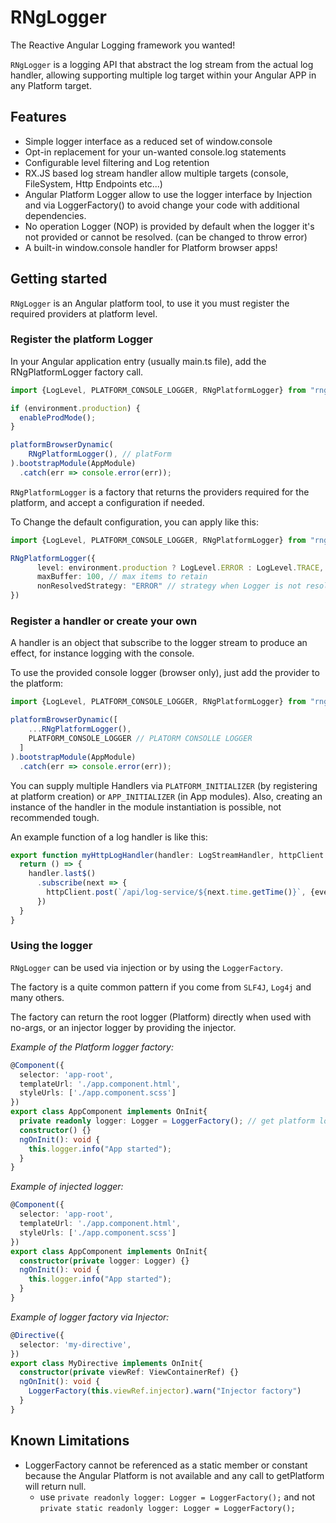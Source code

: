 # RNgLogger
The Reactive Angular Logging framework you wanted!

`RNgLogger` is a logging API that abstract the log stream from the actual log handler, allowing supporting multiple log target within your Angular APP in any Platform target.

## Features
- Simple logger interface as a reduced set of window.console
- Opt-in replacement for your un-wanted console.log statements
- Configurable level filtering and Log retention
- RX.JS based log stream handler allow multiple targets (console, FileSystem, Http Endpoints etc...)
- Angular Platform Logger allow to use the logger interface by Injection and via LoggerFactory() to avoid change your code with additional dependencies.
- No operation Logger (NOP) is provided by default when the logger it's not provided or cannot be resolved. (can be changed to throw error)
- A built-in window.console handler for Platform browser apps!


## Getting started

`RNgLogger` is an Angular platform tool, to use it you must register the required providers at platform level.

### Register the platform Logger

In your Angular application entry (usually main.ts file), add the RNgPlatformLogger factory call.
```typescript
import {LogLevel, PLATFORM_CONSOLE_LOGGER, RNgPlatformLogger} from "rng-logger";

if (environment.production) {
  enableProdMode();
}

platformBrowserDynamic(
    RNgPlatformLogger(), // platForm
).bootstrapModule(AppModule)
  .catch(err => console.error(err));

```

`RNgPlatformLogger` is a factory that returns the providers required for the platform, and accept a configuration if needed.

To Change the default configuration, you can apply like this:

```typescript
import {LogLevel, PLATFORM_CONSOLE_LOGGER, RNgPlatformLogger} from "rng-logger";

RNgPlatformLogger({
      level: environment.production ? LogLevel.ERROR : LogLevel.TRACE, // log level
      maxBuffer: 100, // max items to retain
      nonResolvedStrategy: "ERROR" // strategy when Logger is not resolved
})
```


### Register a handler or create your own

A handler is an object that subscribe to the logger stream to produce an effect, for instance logging with the console.

To use the provided console logger (browser only), just add the provider to the platform:

```typescript
import {LogLevel, PLATFORM_CONSOLE_LOGGER, RNgPlatformLogger} from "rng-logger";

platformBrowserDynamic([
    ...RNgPlatformLogger(),
    PLATFORM_CONSOLE_LOGGER // PLATORM CONSOLLE LOGGER 
  ]
).bootstrapModule(AppModule)
  .catch(err => console.error(err));
```

You can supply multiple Handlers via `PLATFORM_INITIALIZER` (by registering at platform creation) or `APP_INITIALIZER` (in App modules).
Also, creating an instance of the handler in the module instantiation is possible, not recommended tough.

An example function of a log handler is like this:
```typescript
export function myHttpLogHandler(handler: LogStreamHandler, httpClient: HttpClient) {
  return () => {
    handler.last$()
      .subscribe(next => {
        httpClient.post(`/api/log-service/${next.time.getTime()}`, {event: next.message, data: next.options}).subscribe()
      })
  }
}
```
### Using the logger
`RNgLogger` can be used via injection or by using the `LoggerFactory`.

The factory is a quite common pattern if you come from `SLF4J`, `Log4j` and many others.

The factory can return the root logger (Platform) directly when used with no-args, or an injector logger by providing the injector.

*Example of the Platform logger factory:*
```typescript
@Component({
  selector: 'app-root',
  templateUrl: './app.component.html',
  styleUrls: ['./app.component.scss']
})
export class AppComponent implements OnInit{
  private readonly logger: Logger = LoggerFactory(); // get platform logger
  constructor() {}
  ngOnInit(): void {
    this.logger.info("App started");
  }
}
```

*Example of injected logger:*
```typescript
@Component({
  selector: 'app-root',
  templateUrl: './app.component.html',
  styleUrls: ['./app.component.scss']
})
export class AppComponent implements OnInit{
  constructor(private logger: Logger) {}
  ngOnInit(): void {
    this.logger.info("App started");
  }
}
```

*Example of logger factory via Injector:*
```typescript
@Directive({
  selector: 'my-directive',
})
export class MyDirective implements OnInit{
  constructor(private viewRef: ViewContainerRef) {}
  ngOnInit(): void {
    LoggerFactory(this.viewRef.injector).warn("Injector factory")
  }
}
```


## Known Limitations
- LoggerFactory cannot be referenced as a static member or constant because the Angular Platform is not available and any call to getPlatform will return null.
    - use `private readonly logger: Logger = LoggerFactory();` and not `private static readonly logger: Logger = LoggerFactory();`


